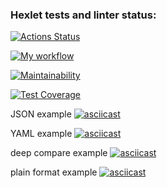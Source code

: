 ### Hexlet tests and linter status:
[![Actions Status](https://github.com/daevv/frontend-project-46/workflows/hexlet-check/badge.svg)](https://github.com/daevv/frontend-project-46/actions)

[![My workflow](https://github.com/daevv/frontend-project-46/workflows/CI-check/badge.svg)](https://github.com/daevv/frontend-project-46/actions)

[![Maintainability](https://api.codeclimate.com/v1/badges/8eeadafeb84abdb58eba/maintainability)](https://codeclimate.com/github/daevv/frontend-project-46/maintainability)

[![Test Coverage](https://api.codeclimate.com/v1/badges/8eeadafeb84abdb58eba/test_coverage)](https://codeclimate.com/github/daevv/frontend-project-46/test_coverage)

JSON example
[![asciicast](https://asciinema.org/a/aWaJ0VfpegyTnlUeCeZAXYqiQ.svg)](https://asciinema.org/a/aWaJ0VfpegyTnlUeCeZAXYqiQ)

YAML example
[![asciicast](https://asciinema.org/a/BUvm2OyiD3k5UtbKv6OM0VtQZ.svg)](https://asciinema.org/a/BUvm2OyiD3k5UtbKv6OM0VtQZ)

deep compare example
[![asciicast](https://asciinema.org/a/qHPVxntAgT97GvZ2oovTAfHCW.svg)](https://asciinema.org/a/qHPVxntAgT97GvZ2oovTAfHCW)

plain format example
[![asciicast](https://asciinema.org/a/LBfd8aEtjHPtcBu0YU0jGnQbd.svg)](https://asciinema.org/a/LBfd8aEtjHPtcBu0YU0jGnQbd)